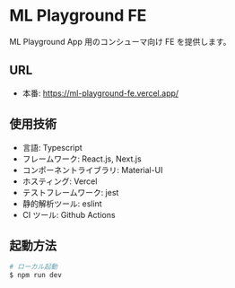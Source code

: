 # ML Playground FE

ML Playground App 用のコンシューマ向け FE を提供します。

## URL

- 本番: https://ml-playground-fe.vercel.app/

## 使用技術

- 言語: Typescript
- フレームワーク: React.js, Next.js
- コンポーネントライブラリ: Material-UI
- ホスティング: Vercel
- テストフレームワーク: jest
- 静的解析ツール: eslint
- CI ツール: Github Actions

## 起動方法

```bash
# ローカル起動
$ npm run dev
```
